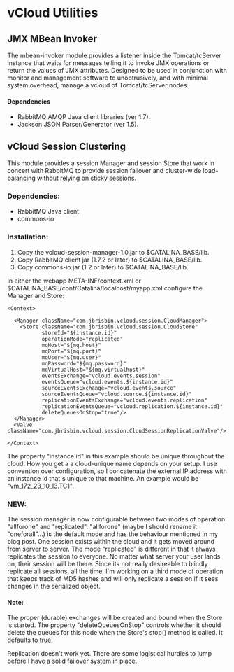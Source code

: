 # vCloud Utilities

## JMX MBean Invoker
The mbean-invoker module provides a listener inside the Tomcat/tcServer instance
that waits for messages telling it to invoke JMX operations or return the values of
JMX attributes. Designed to be used in conjunction with monitor and management software
to unobtrusively, and with minimal system overhead, manage a vcloud of Tomcat/tcServer
nodes.

#### Dependencies ####
* RabbitMQ AMQP Java client libraries (ver 1.7).
* Jackson JSON Parser/Generator (ver 1.5).

## vCloud Session Clustering
This module provides a session Manager and session Store that work in concert
with RabbitMQ to provide session failover and cluster-wide load-balancing without
relying on sticky sessions.

### Dependencies:

* RabbitMQ Java client
* commons-io

### Installation:

1. Copy the vcloud-session-manager-1.0.jar to $CATALINA_BASE/lib.
2. Copy RabbitMQ client jar (1.7.2 or later) to $CATALINA_BASE/lib.
3. Copy commons-io.jar (1.2 or later) to $CATALINA_BASE/lib.

In either the webapp META-INF/context.xml or $CATALINA_BASE/conf/Catalina/localhost/myapp.xml
configure the Manager and Store:

<pre><code>&lt;Context&gt;

  &lt;Manager className="com.jbrisbin.vcloud.session.CloudManager"&gt;
    &lt;Store className="com.jbrisbin.vcloud.session.CloudStore"
           storeId="${instance.id}"
           operationMode="replicated"
           mqHost="${mq.host}"
           mqPort="${mq.port}"
           mqUser="${mq.user}"
           mqPassword="${mq.password}"
           mqVirtualHost="${mq.virtualhost}"
           eventsExchange="vcloud.events.session"
           eventsQueue="vcloud.events.${instance.id}"
           sourceEventsExchange="vcloud.events.source"
           sourceEventsQueue="vcloud.source.${instance.id}"
           replicationEventsExchange="vcloud.events.replication"
           replicationEventsQueue="vcloud.replication.${instance.id}"
           deleteQueuesOnStop="true"/&gt;
  &lt;/Manager&gt;
  &lt;Valve className="com.jbrisbin.vcloud.session.CloudSessionReplicationValve"/&gt;

&lt;/Context&gt;
</code></pre>

The property "instance.id" in this example should be unique throughout the cloud. How you
get a a cloud-unique name depends on your setup. I use convention over configuration, so
I concatenate the external IP address with an instance id that's unique to that machine. An
example would be "vm_172_23_10_13.TC1".

### NEW:

The session manager is now configurable between two modes of operation: "allforone"
and "replicated". "allforone" (maybe I should rename it "oneforall"...) is the default mode
and has the behaviour mentioned in my blog post. One session exists within the cloud and it
gets moved around from server to server. The mode "replicated" is different in that it always
replicates the session to everyone. No matter what server your user lands on, their session
will be there. Since its not really desireable to blindly replicate all sessions, all the time,
I'm working on a third mode of operation that keeps track of MD5 hashes and will only replicate
a session if it sees changes in the serialized object.

#### Note:

The proper (durable) exchanges will be created and bound when the Store is started. The
property "deleteQueuesOnStop" controls whether it should delete the queues for this node
when the Store's stop() method is called. It defaults to true.

Replication doesn't work yet. There are some logistical hurdles to jump before I have a
solid failover system in place.
